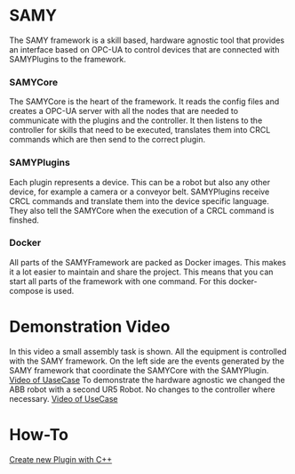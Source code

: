 # SAMY

The SAMY framework is a skill based, hardware agnostic tool that provides an interface based on OPC-UA to control devices that are connected with SAMYPlugins to the framework.

### SAMYCore
The SAMYCore is the heart of the framework. It reads the config files and creates a OPC-UA server with all the nodes that are needed to communicate with the plugins and the controller. It then listens to the controller for skills that need to be executed, translates them into CRCL commands which are then send to the correct plugin.

### SAMYPlugins
Each plugin represents a device. This can be a robot but also any other device, for example a camera or a conveyor belt. SAMYPlugins receive CRCL commands and translate them into the device specific language. They also tell the SAMYCore when the execution of a CRCL command is finshed.

### Docker
All parts of the SAMYFramework are packed as Docker images. This makes it a lot easier to maintain and share the project. This means that you can start all parts of the framework with one command. For this docker-compose is used.

# Demonstration Video
In this video a small assembly task is shown. All the equipment is controlled with the SAMY framework. On the left side are the events generated by the SAMY framework that coordinate the SAMYCore with the SAMYPlugin.
[Video of UaseCase](assets/SAMY_FHTW_UseCase_Events.mp4)
To demonstrate the hardware agnostic we changed the ABB robot with a second UR5 Robot. No changes to the controller where necessary.
[Video of UseCase](assets/SAMY_FHTW_2xUR5_UseCase.mp4)


# How-To
[Create new Plugin with C++](new-plugin-cpp.md)
